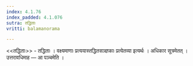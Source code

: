 ```yaml
---
index: 4.1.76
index_padded: 4.1.076
sutra: तद्धिताः
vritti: balamanorama

---
```

<<तद्धिताः>> - तद्धिताः । वक्ष्यमाणाः प्रत्ययास्तद्धितसञ्ज्ञकाः प्रत्येतव्या इत्यर्थः । अधिकार सूत्रमेतत् । उत्तरावधिमाह — आ पञ्चमेति ।